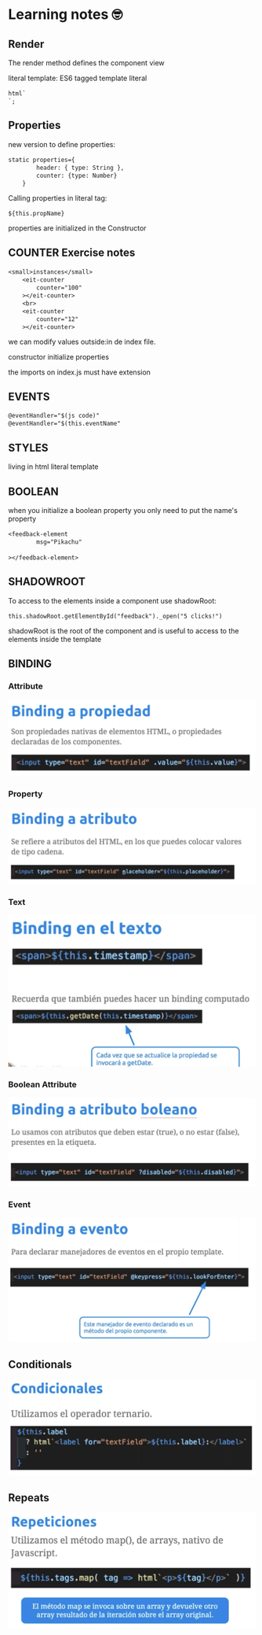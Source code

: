 # Learning notes 🤓

## Render 
The render method defines the component view

literal template: ES6 tagged template literal
```
html`
`;
```
## Properties
new version to define properties:
```
static properties={
        header: { type: String },
        counter: {type: Number}
    }
```

Calling properties in literal tag:
```
${this.propName}
```
properties are initialized in the Constructor


## COUNTER Exercise notes
```
<small>instances</small>
    <eit-counter
        counter="100"
    ></eit-counter>
    <br>
    <eit-counter
        counter="12"
    ></eit-counter>
```
we can modify values outside:in de index file.

constructor initialize properties

the imports on index.js must have extension

## EVENTS
```
@eventHandler="$(js code)"
@eventHandler="$(this.eventName"
```
## STYLES
living in html literal template

## BOOLEAN
when you initialize a boolean property you only need to put the name's property
```
<feedback-element
        msg="Pikachu"
        
></feedback-element>
```
## SHADOWROOT
To access to the elements inside a component use shadowRoot:
```
this.shadowRoot.getElementById("feedback")._open("5 clicks!")
```
shadowRoot is the root of the component and is useful to access to the elements inside the template

## BINDING
### Attribute
![bindToProperty](../assets/bindToProp.png)
### Property
![bindToAttribute](../assets/bindToAttr.png)
### Text
![bindToText](../assets/bindToTxt.png)
### Boolean Attribute
![bindToBoolean](../assets/bindToBoo.png)
### Event
![bindToEvent](../assets/bindToEve.png)


## Conditionals
![conditional](./assets_lit/conditionals.png)
## Repeats
![repeats](./assets_lit/repeats.png)